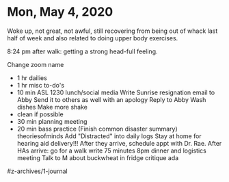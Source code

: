 # Mon, May 4, 2020

Woke up, not great, not awful, still recovering from being out of whack last half of week and also related to doing upper body exercises.

8:24 pm after walk: getting a strong head-full feeling. 

Change zoom name
- 1 hr dailies
- 1 hr misc to-do's
- 10 min ASL
1230 lunch/social media
Write Sunrise resignation email to Abby
Send it to others as well with an apology
Reply to Abby
Wash dishes
Make more shake
- clean if possible
- 30 min planning meeting
- 20 min bass practice (Finish common disaster summary)
theoriesofminds
Add "Distracted" into daily logs
Stay at home for hearing aid delivery!!! After they arrive, schedule appt with Dr. Rae.
After HAs arrive: go for a walk
write 75 minutes
8pm dinner and logistics meeting
Talk to M about buckwheat in fridge
critique ada


#z-archives/1-journal